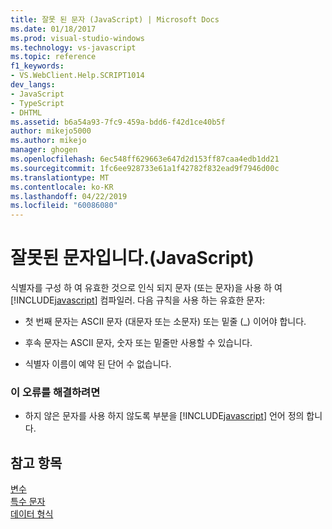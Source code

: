 ```yaml
---
title: 잘못 된 문자 (JavaScript) | Microsoft Docs
ms.date: 01/18/2017
ms.prod: visual-studio-windows
ms.technology: vs-javascript
ms.topic: reference
f1_keywords:
- VS.WebClient.Help.SCRIPT1014
dev_langs:
- JavaScript
- TypeScript
- DHTML
ms.assetid: b6a54a93-7fc9-459a-bdd6-f42d1ce40b5f
author: mikejo5000
ms.author: mikejo
manager: ghogen
ms.openlocfilehash: 6ec548ff629663e647d2d153ff87caa4edb1dd21
ms.sourcegitcommit: 1fc6ee928733e61a1f42782f832ead9f7946d00c
ms.translationtype: MT
ms.contentlocale: ko-KR
ms.lasthandoff: 04/22/2019
ms.locfileid: "60086080"
---
```

# <a name="invalid-character-javascript"></a>잘못된 문자입니다.(JavaScript)
식별자를 구성 하 여 유효한 것으로 인식 되지 문자 (또는 문자)을 사용 하 여 [!INCLUDE[javascript](../../javascript/includes/javascript-md.md)] 컴파일러. 다음 규칙을 사용 하는 유효한 문자:  
  
- 첫 번째 문자는 ASCII 문자 (대문자 또는 소문자) 또는 밑줄 (_) 이어야 합니다.  
  
- 후속 문자는 ASCII 문자, 숫자 또는 밑줄만 사용할 수 있습니다.  
  
- 식별자 이름이 예약 된 단어 수 없습니다.  
  
### <a name="to-correct-this-error"></a>이 오류를 해결하려면  
  
- 하지 않은 문자를 사용 하지 않도록 부분을 [!INCLUDE[javascript](../../javascript/includes/javascript-md.md)] 언어 정의 합니다.  
  
## <a name="see-also"></a>참고 항목  
 [변수](../../javascript/variables-javascript.md)   
 [특수 문자](../../javascript/advanced/special-characters-javascript.md)   
 [데이터 형식](../../javascript/data-types-javascript.md)